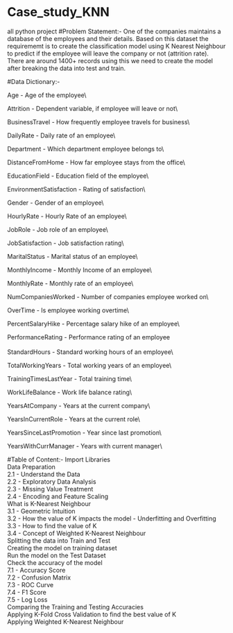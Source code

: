 # Case_study_KNN
all python project
#Problem Statement:-
One of the companies maintains a database of the employees and their details. Based on this dataset the requirememt is to create the classification model using K Nearest Neighbour to predict if the employee will leave the company or not (attrition rate). There are around 1400+ records using this we need to create the model after breaking the data into test and train.

#Data Dictionary:-

Age - Age of the employee\

Attrition - Dependent variable, if employee will leave or not\

BusinessTravel - How frequently employee travels for business\

DailyRate - Daily rate of an employee\

Department - Which department employee belongs to\

DistanceFromHome - How far employee stays from the office\

EducationField - Education field of the employee\

EnvironmentSatisfaction - Rating of satisfaction\

Gender - Gender of an employee\

HourlyRate - Hourly Rate of an employee\

JobRole - Job role of an employee\

JobSatisfaction - Job satisfaction rating\

MaritalStatus - Marital status of an employee\

MonthlyIncome - Monthly Income of an employee\

MonthlyRate - Monthly rate of an employee\

NumCompaniesWorked - Number of companies employee worked on\

OverTime - Is employee working overtime\

PercentSalaryHike - Percentage salary hike of an employee\

PerformanceRating - Performance rating of an employee\
\
StandardHours - Standard working hours of an employee\

TotalWorkingYears - Total working years of an employee\

TrainingTimesLastYear - Total training time\

WorkLifeBalance - Work life balance rating\

YearsAtCompany - Years at the current company\

YearsInCurrentRole - Years at the current role\

YearsSinceLastPromotion - Year since last promotion\

YearsWithCurrManager - Years with current manager\

#Table of Content:-
Import Libraries\
Data Preparation\
2.1 - Understand the Data\
2.2 - Exploratory Data Analysis\
2.3 - Missing Value Treatment\
2.4 - Encoding and Feature Scaling\
What is K-Nearest Neighbour\
3.1 - Geometric Intuition\
3.2 - How the value of K impacts the model - Underfitting and Overfitting\
3.3 - How to find the value of K\
3.4 - Concept of Weighted K-Nearest Neighbour\
Splitting the data into Train and Test\
Creating the model on training dataset\
Run the model on the Test Dataset\
Check the accuracy of the model\
7.1 - Accuracy Score\
7.2 - Confusion Matrix\
7.3 - ROC Curve\
7.4 - F1 Score\
7.5 - Log Loss\
Comparing the Training and Testing Accuracies\
Applying K-Fold Cross Validation to find the best value of K\
Applying Weighted K-Nearest Neighbour
